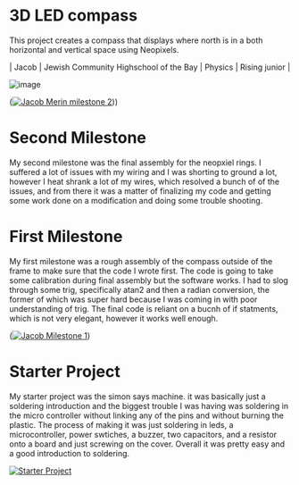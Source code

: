﻿# 3D LED compass 
This project creates a compass that displays where north is in a both horizontal and vertical space using Neopixels. 

| Jacob | Jewish Community Highschool of the Bay | Physics | Rising junior |


![image](https://user-images.githubusercontent.com/107579653/174336529-053362b9-7f7f-4844-b4ea-8fcfc8bf6103.png)
  
([![Jacob Merin milestone 2](https://res.cloudinary.com/marcomontalbano/image/upload/v1658509658/video_to_markdown/images/youtube--NaH9aJIqN-U-c05b58ac6eb4c4700831b2b3070cd403.jpg)](https://www.youtube.com/watch?v=NaH9aJIqN-U "Jacob Merin milestone 2"))) 
# Second Milestone
My second milestone was the final assembly for the neopxiel rings. I suffered a lot of issues with my wiring and I was shorting to ground a lot, however I heat shrank a lot of my wires, which resolved a bunch of of the issues, and from there it was a matter of finalizing my code and getting some work done on a modification and doing some trouble shooting.

# First Milestone
  

My first milestone was a rough assembly of the compass outside of the frame to make sure that the code I wrote first. The code is going to take some calibration during final assembly but the software works. I had to slog through some trig, specifically atan2 and then a radian conversion, the former of which was super hard because I was coming in with poor understanding of trig. The final code is reliant on a bucnh of if statments, which is not very elegant, however it works well enough.

([![Jacob Milestone 1](https://res.cloudinary.com/marcomontalbano/image/upload/v1657037049/video_to_markdown/images/youtube--hbI8-BUiuUs-c05b58ac6eb4c4700831b2b3070cd403.jpg)](https://www.youtube.com/watch?v=hbI8-BUiuUs "Jacob Milestone 1"))
# Starter Project
My starter project was the simon says machine. it was basically just a soldering introduction and the biggest trouble I was having was soldering in the micro controller without linking any of the pins and without burning the plastic. The process of making it was just soldering in leds, a microcontroller, power swtiches, a buzzer, two capacitors, and a resistor onto a board and just screwing on the cover. Overall it was pretty easy and a good introduction to soldering.

[![Starter Project](https://res.cloudinary.com/marcomontalbano/image/upload/v1657036957/video_to_markdown/images/youtube--3BKFrS9bUfo-c05b58ac6eb4c4700831b2b3070cd403.jpg)](https://www.youtube.com/watch?v=3BKFrS9bUfo "Starter Project")
